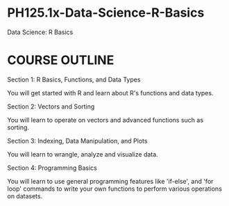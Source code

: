 # PH125.1x-Data-Science-R-Basics
Data Science: R Basics


# COURSE OUTLINE

Section 1: R Basics, Functions, and Data Types

You will get started with R and learn about R's functions and data types.

Section 2: Vectors and Sorting

You will learn to operate on vectors and advanced functions such as sorting. 

Section 3: Indexing, Data Manipulation, and Plots

You will learn to wrangle, analyze and visualize data.

Section 4: Programming Basics

You will learn to use general programming features like 'if-else', and 'for loop' commands to write your own functions to perform various operations on datasets.